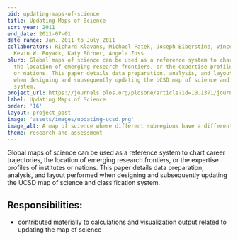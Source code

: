 ```yaml
---
pid: updating-maps-of-science
title: Updating Maps of Science
sort_year: 2011
end_date: 2011-07-01
date_range: Jan. 2011 to July 2011
collaborators: Richard Klavans, Michael Patek, Joseph Biberstine, Vincent Larivière,
  Kevin W. Boyack, Katy Börner, Angela Zoss
blurb: Global maps of science can be used as a reference system to chart career trajectories,
  the location of emerging research frontiers, or the expertise profiles of institutes
  or nations. This paper details data preparation, analysis, and layout performed
  when designing and subsequently updating the UCSD map of science and classification
  system.
project_url: https://journals.plos.org/plosone/article?id=10.1371/journal.pone.0039464
label: Updating Maps of Science
order: '16'
layout: project_post
image: 'assets/images/updating-ucsd.png'
image_alt: A map of science where different subregions have a different color that is used for both nodes and links.
theme: research-and-assessment
---
```

Global maps of science can be used as a reference system to chart career trajectories,
  the location of emerging research frontiers, or the expertise profiles of institutes
  or nations. This paper details data preparation, analysis, and layout performed
  when designing and subsequently updating the UCSD map of science and classification
  system.

## Responsibilities: 

* contributed materially to calculations and visualization
  output related to updating the map of science